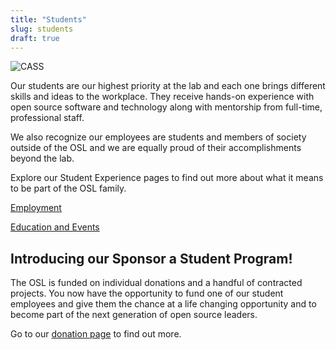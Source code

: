 ```yaml
---
title: "Students"
slug: students
draft: true
---
```

![CASS](/images/CASS_group_photo_17.jpg)

Our students are our highest priority at the lab and each one brings different
skills and ideas to the workplace. They receive hands-on experience with open
source software and technology along with mentorship from full-time,
professional staff.

We also recognize our employees are students and members of society outside of
the OSL and we are equally proud of their accomplishments beyond the lab.

Explore our Student Experience pages to find out more about what it means to be
part of the OSL family.

[Employment](/about/employement)

[Education and Events](/about/education)

Introducing our Sponsor a Student Program!
------------------------------------------

The OSL is funded on individual donations and a handful of contracted projects.
You now have the opportunity to fund one of our student employees and give them
the chance at a life changing opportunity and to become part of the next
generation of open source leaders.

Go to our [donation page](/donate) to find out more.
